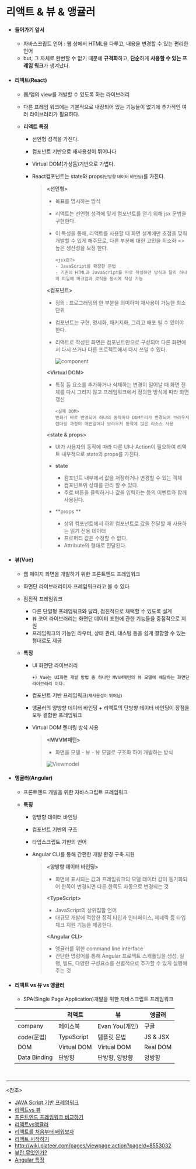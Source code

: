 # 리액트 & 뷰 & 앵귤러

- #### 들어가기 앞서

  - 자바스크립트 언어 : 웹 상에서 HTML을 다루고, 내용을 변경할 수 있는 편리한 언어
  - but, 그 자체로 완변할 수 없기 때문에 **규격화**하고, **단순**하게 **사용할 수 있는 프레임 워크**가 생겨났다.

- #### 리액트(React)

  - 웹/앱의 view를 개발할 수 있도록 하는 라이브러리

  - 다른 프레임 워크에는 기본적으로 내장되어 있는 기능들이 없기에 추가적인 여러 라이브러리가 필요하다.

  - **리액트 특징**

    - 선언형 성격을 가진다.

    - 컴포넌트 기반으로 재사용성이 뛰어나다

    - Virtual DOM(가상돔)기반으로 가볍다.

    - React컴포넌트는 state와 props<small>(단방향 데이터 바인딩)</small>를 가진다.
      
      > **<선언형>**
      >
      >  - 목표를 명시하는 방식
      >
      >  - 리액트는 선언형 성격에 맞게 컴포넌트를 얻기 위해 jsx 문법을 구현한다.
      >
      >  - 이 특성을 통해, 리액트를 사용할 때 화면 설계에만 초점을 맞춰 개발할 수 있게 해주므로, 다른 부분에 대한 고민을 최소화 => 높은 생산성을 보장 한다.
      >
      >    ~~~
      >    <jsx란?>
      >    - JavaScript를 확장한 문법
      >    - 기존의 HTML과 JavaScript를 따로 작성하던 방식과 달리 하나의 파일에 마크업과 로직을 동시에 작성 가능
      >    ~~~
      >
      > **<컴포넌트>**
      >
      >  - 정의 : 프로그래밍의 한 부분을 의미하며 재사용이 가능한 최소 단위
      >
      >  - 컴포넌트는 구현, 명세화, 패키지화, 그리고 배포 될 수 있어야 한다.
      >
      >  - 리액트로 작성된 화면은 컴포넌트만으로 구성되어 다른 화면에서 다시 쓰거나 다른 프로젝트에서 다시 쓰일 수 있다.
      >
      >    ![component](https://user-images.githubusercontent.com/58902042/104279051-0272ea80-54ed-11eb-85cd-24d259d2c064.PNG)
      >
      > **\<Virtual DOM>**
      >
      > - 특정 돔 요소를 추가하거나 삭제하는 변경이 일어날 때 화면 전체를 다시 그리지 않고 프레임워크에서 정의한 방식에 따라 화면 갱신
      >
      >   ~~~
      >   <실제 DOM>
      >   변화가 바로 반영되어 하나의 동작마다 DOM트리가 변경되어 브라우저 렌더링 과정이 매번일어나 브라우저 동작에 많은 리소스 사용
      >   ~~~
      >
      >   
      >
      > **<state & props>**
      >
      > - UI가 사용자의 동작에 따라 다른 UI나 Action이 필요하여 리액트 내부적으로 state와 props를 가진다.
      >
      > - **state** 
      >   - 컴포넌트 내부에서 값을 저장하거나 변경할 수 있는 객체
      >   - 컴포넌트위 상태를 관리 할 수 있다.
      >   - 주로 버튼을 클릭하거나 값을 입력하는 등의 이벤트와 함께 사용된다.
      > - **props **
      >   - 상위 컴포넌트에서 하위 컴포넌트로 값을 전달할 때 사용하는 읽기 전용 데이터
      >   - 프로퍼티 값은 수정할 수 없다.
      >   - Attribute의 형태로 전달된다.

- #### 뷰(Vue)

  - 웹 페이지 화면을 개발하기 위한 프론트엔드 프레임워크

  - 화면단 라이브러리이자 프레임워크라고 볼 수 있다.

  - 점진적 프레임워크

    - 다른 단일형 프레임워크와 달리, 점진적으로 채택할 수 있도록 설계
    - 뷰 코어 라이브러리는 화면단 데이터 표현에 관한 기능들을 중점적으로 지원
    - 프레임워크의 기능인 라우터, 상태 관리, 테스팅 등을 쉽게 결합할 수 있는 형태로도 제공

  - **특징**

    - UI 화면단 라이브러리

      `+) Vue는 UI화면 개발 방법 중 하나인 MVVM패턴의 뷰 모델에 해달하는 화면단 라이브러리 이다.`

    - 컴포넌트 기반 프레임워크<small>(재사용성이 뛰어남)</small>

    - 앵귤러의 양방향 데이터 바인딩 + 리액트의 단방향 데이터 바인딩이 장점을 모두 결합한 프레임워크

    - Virtual DOM 렌더링 방식 사용

      >**<MVVM패턴>**
      >
      >- 화면을 모델 - 뷰 - 뷰 모델로 구조화 하여 개발하는 방식
      >
      >![Viewmodel](https://user-images.githubusercontent.com/58902042/104279108-1b7b9b80-54ed-11eb-81aa-aed7bc8d39b6.PNG)

- #### 앵귤러(Angular)

  - 프론트엔드 개발을 위한 자바스크립트 프레임워크

  - **특징**

    - 양방향 데이터 바인딩

    - 컴포넌트 기반의 구조

    - 타입스크립트 기반의 언어

    - Angular CLI를 통해 간편한 개발 환경 구축 지원

      >**\<양방향 데이터 바인딩>**
      >
      >- 화면에 표시되는 값과 프레임워크의 모델 데이터 값이 동기화되어 한쪽이 변경되면 다른 한쪽도 자동으로 변경되는 것
      >
      >**\<TypeScript>**
      >
      >- JavaScript의 상위집합 언어
      >- 대규모 개발에 적합한 정적 타입과 인터페이스, 제네릭 등 타입 체크 지원 기능을 제공한다.
      >
      >**\<Angular CLI>**
      >
      >- 앵귤러를 위한 command line interface
      >- 간단한 명령어를 통해 Angular 프로젝트 스캐폴딩을 생성, 실행, 빌드, 다양한 구성요소를 선별적으로 추가할 수 있게 실행해주는 것

- #### 리액트 vs 뷰 vs 앵귤러

  -  SPA(Single Page Application)개발을 위한 자바스크립트 프레임워크

    |              | 리액트      | 뷰             | 앵귤러   |
    | ------------ | ----------- | -------------- | -------- |
    | company      | 페이스북    | Evan You(개인) | 구글     |
    | code(문법)   | TypeScript  | 템플릿 문법    | JS & JSX |
    | DOM          | Virtual DOM | Virtual DOM    | Real DOM |
    | Data Binding | 단방향      | 단방향, 양방향 | 양방향   |

    

<br>

-------

<참조>

- [JAVA Script 기반 프레임워크](https://sungks.tistory.com/185?category=1015821)
- [리액트vs 뷰](https://library.gabia.com/contents/infrahosting/8284/)
- [프론트엔드 프레임워크 비교하기](https://wickies.tistory.com/120)
- [리액트vs앵귤러](https://www.popit.kr/%EB%B2%88%EC%97%AD%EA%B8%80-react-vs-angular-%EB%91%98-%EC%A4%91-%EC%96%B4%EB%96%A4-%EA%B2%83%EC%9D%B4-%EB%8B%B9%EC%8B%A0%EC%9D%98-%ED%94%84%EB%A1%9C%EC%A0%9D%ED%8A%B8%EC%97%90-%EC%95%8C%EB%A7%9E/)
- [리액트를 처음부터 배워보자](https://medium.com/react-native-seoul/react-%EB%A6%AC%EC%95%A1%ED%8A%B8%EB%A5%BC-%EC%B2%98%EC%9D%8C%EB%B6%80%ED%84%B0-%EB%B0%B0%EC%9B%8C%EB%B3%B4%EC%9E%90-01-react-js%EB%9E%80-%EB%AC%B4%EC%97%87%EC%9D%B8%EA%B0%80-ad8ba252ee28)
- [리액트 시작하기](https://hogni.tistory.com/139)
- http://wiki.plateer.com/pages/viewpage.action?pageId=8553032
- [뷰란 무엇인가?](https://k39335.tistory.com/60)
- [Angular 특징](http://wiki.sys4u.co.kr/pages/viewpage.action?pageId=8552774)